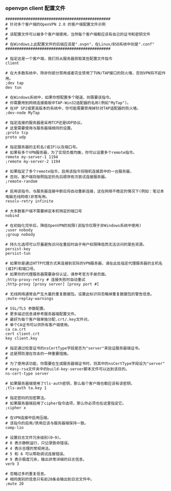 ### openvpn client 配置文件
    ##############################################
    # 针对多个客户端的OpenVPN 2.0 的客户端配置文件示例
    #
    # 该配置文件可以被多个客户端使用，当然每个客户端都应该有自己的证书和密钥文件
    #
    # 在Windows上此配置文件的后缀应该是".ovpn"，在Linux/BSD系统中则是".conf"
    ##############################################

    # 指定这是一个客户端，我们将从服务器获取某些配置文件指令
    client

    # 在大多数系统中，除非你部分禁用或者完全禁用了TUN/TAP接口的防火墙，否则VPN将不起作用。
    ;dev tap
    dev tun

    # 在Windows系统中，如果你想配置多个隧道，则需要该指令。
    # 你需要用到网络连接面板中TAP-Win32适配器的名称(例如"MyTap")。
    # 在XP SP2或更高版本的系统中，你可能需要禁用掉针对TAP适配器的防火墙。
    ;dev-node MyTap

    # 指定连接的服务器是采用TCP还是UDP协议。
    # 这里需要使用与服务器端相同的设置。
    ;proto tcp
    proto udp

    # 指定服务器的主机名(或IP)以及端口号。
    # 如果有多个VPN服务器，为了实现负载均衡，你可以设置多个remote指令。
    remote my-server-1 1194
    ;remote my-server-2 1194

    # 如果指定了多个remote指令，启用该指令将随机连接其中的一台服务器，
    # 否则，客户端将按照指定的先后顺序依次尝试连接服务器。
    ;remote-random

    # 启用该指令，与服务器连接中断后将自动重新连接，这在网络不稳定的情况下(例如：笔记本电脑无线网络)非常有用。
    resolv-retry infinite

    # 大多数客户端不需要绑定本机特定的端口号
    nobind

    # 在初始化完毕后，降低OpenVPN的权限(该指令仅限于非Windows系统中使用)
    ;user nobody
    ;group nobody

    # 持久化选项可以尽量避免访问在重启时由于用户权限降低而无法访问的某些资源。
    persist-key
    persist-tun

    # 如果你是通过HTTP代理方式来连接到实际的VPN服务器，请在此处指定代理服务器的主机名(或IP)和端口号。
    # 如果你的代理服务器需要身份认证，请参考官方手册页面。
    ;http-proxy-retry # 连接失败时自动重试
    ;http-proxy [proxy server] [proxy port #]

    # 无线网络通常会产生大量的重复数据包。设置此标识将忽略掉重复数据包的警告信息。
    ;mute-replay-warnings

    # SSL/TLS 参数配置。
    # 更多描述信息请参考服务器端配置文件。
    # 最好为每个客户端单独分配.crt/.key文件对。
    # 单个CA证书可以供所有客户端使用。
    ca ca.crt
    cert client.crt
    key client.key

    # 指定通过检查证书的nsCertType字段是否为"server"来验证服务器端证书。
    # 这是预防潜在攻击的一种重要措施。
    #
    # 为了使用该功能，你需要在生成服务器端证书时，将其中的nsCertType字段设为"server"
    # easy-rsa文件夹中的build-key-server脚本文件可以达到该目的。
    ns-cert-type server

    # 如果服务器端使用了tls-auth密钥，那么每个客户端也都应该有该密钥。
    ;tls-auth ta.key 1

    # 指定密码的加密算法。
    # 如果服务器端启用了cipher指令选项，那么你必须也在这里指定它。
    ;cipher x

    # 在VPN连接中启用压缩。
    # 该指令的启用/禁用应该与服务器端保持一致。
    comp-lzo

    # 设置日志文件冗余级别(0~9)。
    # 0 表示静默运行，只记录致命错误。
    # 4 表示合理的常规用法。
    # 5 和 6 可以帮助调试连接错误。
    # 9 表示极度冗余，输出非常详细的日志信息。
    verb 3

    # 忽略过多的重复信息。
    # 相同类别的信息只有前20条会输出到日志文件中。
    ;mute 20
